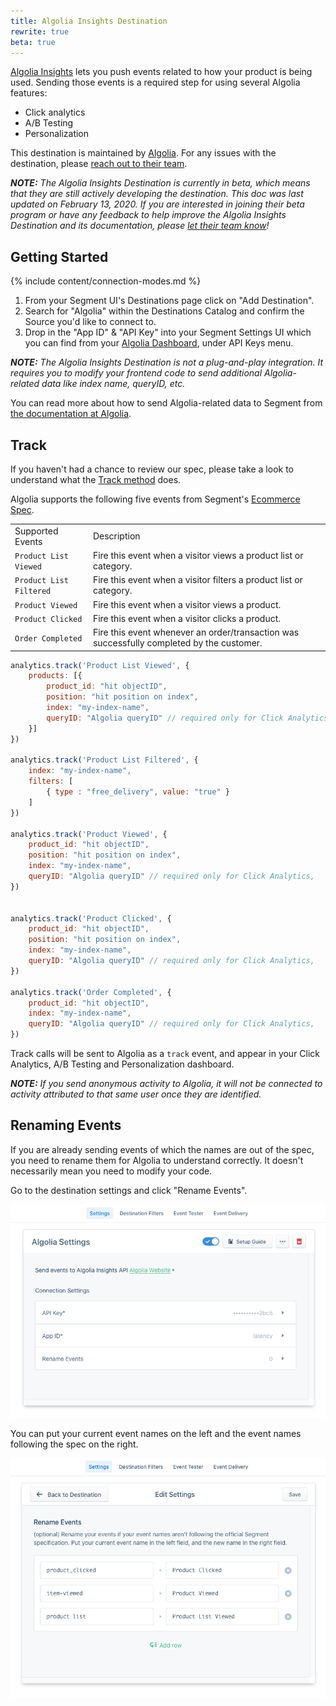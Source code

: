 ```yaml
---
title: Algolia Insights Destination
rewrite: true
beta: true
---
```


[Algolia Insights](https://www.algolia.com/products/analytics/) lets you push events related to how your product is being used. Sending those events is a required step for using several Algolia features:

- Click analytics
- A/B Testing
- Personalization

This destination is maintained by [Algolia](https://www.algolia.com/). For any issues with the destination, please [reach out to their team](mailto:hey@algolia.com).

_**NOTE:** The Algolia Insights Destination is currently in beta, which means that they are still actively developing the destination. This doc was last updated on February 13, 2020. If you are interested in joining their beta program or have any feedback to help improve the Algolia Insights Destination and its documentation, please [let their team know](mailto:hey@algolia.com)!_


## Getting Started

{% include content/connection-modes.md %}

1. From your Segment UI's Destinations page click on "Add Destination".
2. Search for "Algolia" within the Destinations Catalog and confirm the Source you'd like to connect to.
3. Drop in the "App ID" & "API Key" into your Segment Settings UI which you can find from your [Algolia Dashboard](https://www.algolia.com/apps/), under API Keys menu.

_**NOTE:** The Algolia Insights Destination is not a plug-and-play integration. It requires you to modify your frontend code to send additional Algolia-related data like index name, queryID, etc._


You can read more about how to send Algolia-related data to Segment from [the documentation at Algolia](https://www.algolia.com/doc/guides/getting-insights-and-analytics/connectors/segment/).


## Track

If you haven't had a chance to review our spec, please take a look to understand what the [Track method](https://segment.com/docs/spec/track/) does.

Algolia supports the following five events from Segment's [Ecommerce Spec](https://segment.com/docs/connections/spec/ecommerce/v2/).

<table>
  <tr>
   <td>Supported Events</td>
   <td>Description</td>
  </tr>
  <tr>
   <td><code>Product List Viewed</code></td>
   <td>Fire this event when a visitor views a product list or category.</td>
  </tr>
  <tr>
   <td><code>Product List Filtered</code></td>
   <td>Fire this event when a visitor filters a product list or category.</td>
  </tr>
  <tr>
   <td><code>Product Viewed</code></td>
   <td>Fire this event when a visitor views a product.</td>
  </tr>
  <tr>
   <td><code>Product Clicked</code></td>
   <td>Fire this event when a visitor clicks a product.</td>
  </tr>
  <tr>
   <td><code>Order Completed</code></td>
   <td>Fire this event whenever an order/transaction was successfully completed by the customer.</td>
  </tr>
</table>

```js
analytics.track('Product List Viewed', {
    products: [{
        product_id: "hit objectID",
        position: "hit position on index",
        index: "my-index-name",
        queryID: "Algolia queryID" // required only for Click Analytics,
    }]
})

analytics.track('Product List Filtered', {
    index: "my-index-name",
    filters: [
        { type : "free_delivery", value: "true" }
    ]
})

analytics.track('Product Viewed', {
    product_id: "hit objectID",
    position: "hit position on index",
    index: "my-index-name",
    queryID: "Algolia queryID" // required only for Click Analytics,
})


analytics.track('Product Clicked', {
    product_id: "hit objectID",
    position: "hit position on index",
    index: "my-index-name",
    queryID: "Algolia queryID" // required only for Click Analytics,
})

analytics.track('Order Completed', {
    product_id: "hit objectID",
    index: "my-index-name",
    queryID: "Algolia queryID" // required only for Click Analytics,
})

```

Track calls will be sent to Algolia as a `track` event, and appear in your Click Analytics, A/B Testing and Personalization dashboard.


_**NOTE:** If you send anonymous activity to Algolia, it will not be connected to activity attributed to that same user once they are identified._


## Renaming Events

If you are already sending events of which the names are out of the spec, you need to rename them for Algolia to understand correctly. It doesn't necessarily mean you need to modify your code.

Go to the destination settings and click "Rename Events".

![Destination Settings](images/destination_settings.png)

You can put your current event names on the left and the event names following the spec on the right.

![Rename Events](images/rename_events.png)
